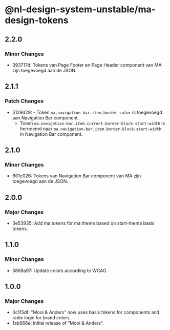 # @nl-design-system-unstable/ma-design-tokens

## 2.2.0

### Minor Changes

- 393717d: Tokens van Page Footer en Page Header component van MA zijn toegevoegd aan de JSON.

## 2.1.1

### Patch Changes

- 5129d29: - Token `ma.navigation-bar.item.border-color` is toegevoegd aan Navigation Bar component.
  - Token `ma.navigation-bar.item.current.border-block-start-width` is hernoemd naar `ma.navigation-bar.item.border-block-start-width` in Navigation Bar component.

## 2.1.0

### Minor Changes

- 601e026: Tokens van Navigation Bar component van MA zijn toegevoegd aan de JSON.

## 2.0.0

### Major Changes

- 3e53935: Add ma tokens for ma theme based on start-thema basis tokens.

## 1.1.0

### Minor Changes

- 5868a97: Update colors according to WCAG.

## 1.0.0

### Major Changes

- 0c115df: "Mooi & Anders" now uses basis tokens for components and radix logic for brand colors.
- 1ab666e: Initial release of "Mooi & Anders".
